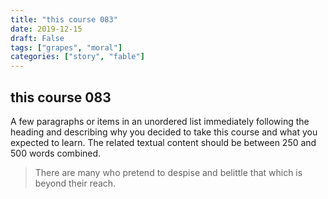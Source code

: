 ```yaml
---
title: "this course 083"
date: 2019-12-15
draft: False
tags: ["grapes", "moral"]
categories: ["story", "fable"]
---
```


## this course 083
A few paragraphs or items in an unordered list immediately following the heading and describing why you decided to take this course and what you expected to learn. The related textual content should be between 250 and 500 words combined.

> There are many who pretend to despise and belittle that which is beyond their reach.

